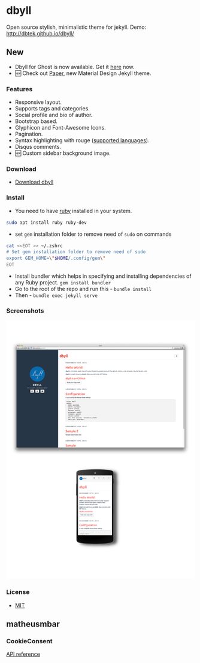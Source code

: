 dbyll
=====

Open source stylish, minimalistic theme for jekyll.
Demo: http://dbtek.github.io/dbyll/

## New
- Dbyll for Ghost is now available. Get it [here](https://github.com/dbtek/dbyll-ghost) now.
- :new: Check out [Paper](https://github.com/dbtek/paper), new Material Design Jekyll theme.

### Features
- Responsive layout.
- Supports tags and categories.
- Social profile and bio of author.
- Bootstrap based.
- Glyphicon and Font-Awesome Icons.
- Pagination.
- Syntax highlighting with rouge ([supported languages](https://github.com/rouge-ruby/rouge/wiki/List-of-supported-languages-and-lexers)).
- Disqus comments.
- :new: Custom sidebar background image.

### Download
* [Download dbyll](https://github.com/dbtek/dbyll/archive/master.zip)

### Install
- You need to have [ruby](https://www.ruby-lang.org/en/documentation/installation/) installed in your system.

```bash
sudo apt install ruby ruby-dev
```

- set `gem` installation folder to remove need of `sudo` on commands

```bash
cat <<EOT >> ~/.zshrc
# Set gem installation folder to remove need of sudo
export GEM_HOME=\"$HOME/.config/gem\"
EOT
```

- Install bundler which helps in specifying and installing dependencies of any Ruby project. ```gem install bundler```
- Go to the root of the repo and run this - ```bundle install```
- Then - ```bundle exec jekyll serve```

### Screenshots
![dbyll-screenshot](assets/media/dbyll-ss.png)

### License
- [MIT](http://opensource.org/licenses/MIT)

## matheusmbar

### CookieConsent

[API reference](https://cookieconsent.orestbida.com/reference/api-reference.html#getuserpreferences)
